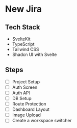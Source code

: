 # New Jira

## Tech Stack
- SvelteKit
- TypeScript
- Tailwind CSS
- Shadcn UI with Svelte

## Steps
- [ ] Project Setup
- [ ] Auth Screen
- [ ] Auth API
- [ ] DB Setup
- [ ] Route Protection
- [ ] Dashboard Layout
- [ ] Image Upload
- [ ] Create a workspace switcher
